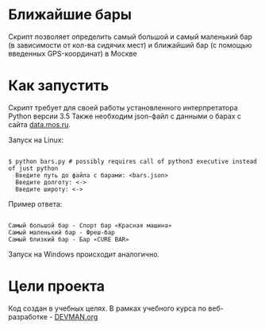 # Ближайшие бары

Скрипт позволяет определить самый большой и самый маленький бар (в зависимости от кол-ва сидячих мест) и ближайший бар (с помощью введенных GPS-координат) в Москве

# Как запустить

Скрипт требует для своей работы установленного интерпретатора Python версии 3.5
Также необходим json-файл с данными о барах с сайта [data.mos.ru](https://data.mos.ru/opendata/7710881420-bary).

Запуск на Linux:

```#!bash

$ python bars.py # possibly requires call of python3 executive instead of just python
  Введите путь до файла с барами: <bars.json>
  Введите долготу: <->
  Введите широту: <->

```
Пример ответа: 

```

Самый большой бар - Спорт бар «Красная машина»
Самый маленький бар - Фреш-бар
Самый близкий бар - Бар «CURE BAR»

```

Запуск на Windows происходит аналогично.

# Цели проекта

Код создан в учебных целях. В рамках учебного курса по веб-разработке - [DEVMAN.org](https://devman.org)
